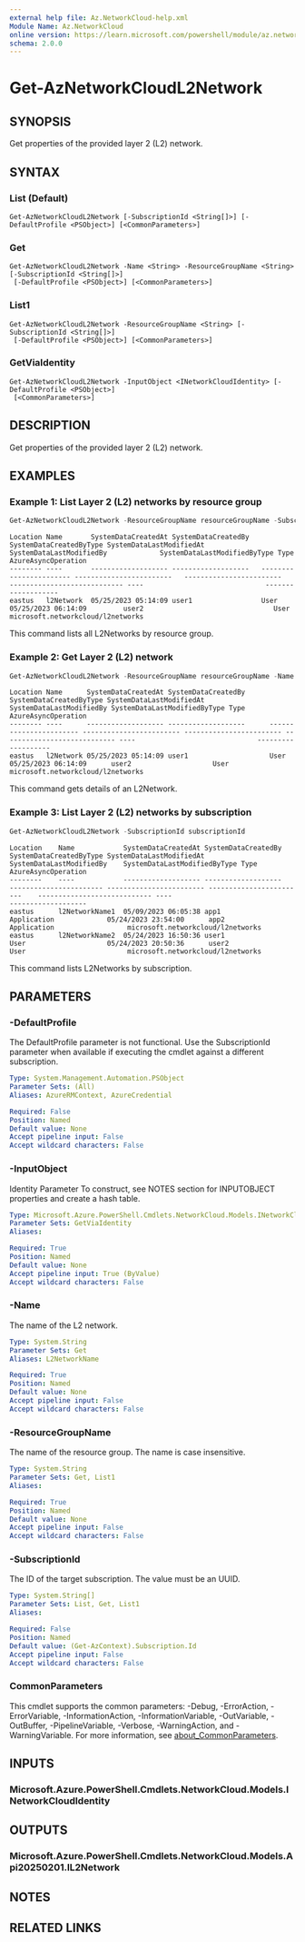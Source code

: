 ```yaml
---
external help file: Az.NetworkCloud-help.xml
Module Name: Az.NetworkCloud
online version: https://learn.microsoft.com/powershell/module/az.networkcloud/get-aznetworkcloudl2network
schema: 2.0.0
---
```


# Get-AzNetworkCloudL2Network

## SYNOPSIS
Get properties of the provided layer 2 (L2) network.

## SYNTAX

### List (Default)
```
Get-AzNetworkCloudL2Network [-SubscriptionId <String[]>] [-DefaultProfile <PSObject>] [<CommonParameters>]
```

### Get
```
Get-AzNetworkCloudL2Network -Name <String> -ResourceGroupName <String> [-SubscriptionId <String[]>]
 [-DefaultProfile <PSObject>] [<CommonParameters>]
```

### List1
```
Get-AzNetworkCloudL2Network -ResourceGroupName <String> [-SubscriptionId <String[]>]
 [-DefaultProfile <PSObject>] [<CommonParameters>]
```

### GetViaIdentity
```
Get-AzNetworkCloudL2Network -InputObject <INetworkCloudIdentity> [-DefaultProfile <PSObject>]
 [<CommonParameters>]
```

## DESCRIPTION
Get properties of the provided layer 2 (L2) network.

## EXAMPLES

### Example 1: List Layer 2 (L2) networks by resource group
```powershell
Get-AzNetworkCloudL2Network -ResourceGroupName resourceGroupName -SubscriptionId subscriptionId
```

```output
Location Name       SystemDataCreatedAt SystemDataCreatedBy   SystemDataCreatedByType SystemDataLastModifiedAt   SystemDataLastModifiedBy             SystemDataLastModifiedByType Type                              AzureAsyncOperation
-------- ----       ------------------- -------------------   ----------------------- ------------------------   ------------------------             ---------------------------- ----                              -------------------
eastus   l2Network  05/25/2023 05:14:09 user1                 User                   05/25/2023 06:14:09         user2                                User                         microsoft.networkcloud/l2networks
```

This command lists all L2Networks by resource group.

### Example 2: Get Layer 2 (L2) network
```powershell
Get-AzNetworkCloudL2Network -ResourceGroupName resourceGroupName -Name l2network -SubscriptionId subscriptionId
```

```output
Location Name      SystemDataCreatedAt SystemDataCreatedBy      SystemDataCreatedByType SystemDataLastModifiedAt SystemDataLastModifiedBy SystemDataLastModifiedByType Type                              AzureAsyncOperation
-------- ----      ------------------- -------------------      ----------------------- ------------------------ ------------------------ ---------------------------- ----                              -------------------
eastus   l2Network 05/25/2023 05:14:09 user1                    User                    05/25/2023 06:14:09      user2                    User                         microsoft.networkcloud/l2networks
```

This command gets details of an L2Network.

### Example 3: List Layer 2 (L2) networks by subscription
```powershell
Get-AzNetworkCloudL2Network -SubscriptionId subscriptionId
```

```output
Location    Name            SystemDataCreatedAt SystemDataCreatedBy     SystemDataCreatedByType SystemDataLastModifiedAt SystemDataLastModifiedBy    SystemDataLastModifiedByType Type                              AzureAsyncOperation
--------    ----            ------------------- -------------------     ----------------------- ------------------------ ------------------------    ---------------------------- ----                              -------------------
eastus      l2NetworkName1  05/09/2023 06:05:38 app1                    Application             05/24/2023 23:54:00      app2                        Application                  microsoft.networkcloud/l2networks
eastus      l2NetworkName2  05/24/2023 16:50:36 user1                   User                    05/24/2023 20:50:36      user2                       User                         microsoft.networkcloud/l2networks
```

This command lists L2Networks by subscription.

## PARAMETERS

### -DefaultProfile
The DefaultProfile parameter is not functional.
Use the SubscriptionId parameter when available if executing the cmdlet against a different subscription.

```yaml
Type: System.Management.Automation.PSObject
Parameter Sets: (All)
Aliases: AzureRMContext, AzureCredential

Required: False
Position: Named
Default value: None
Accept pipeline input: False
Accept wildcard characters: False
```

### -InputObject
Identity Parameter
To construct, see NOTES section for INPUTOBJECT properties and create a hash table.

```yaml
Type: Microsoft.Azure.PowerShell.Cmdlets.NetworkCloud.Models.INetworkCloudIdentity
Parameter Sets: GetViaIdentity
Aliases:

Required: True
Position: Named
Default value: None
Accept pipeline input: True (ByValue)
Accept wildcard characters: False
```

### -Name
The name of the L2 network.

```yaml
Type: System.String
Parameter Sets: Get
Aliases: L2NetworkName

Required: True
Position: Named
Default value: None
Accept pipeline input: False
Accept wildcard characters: False
```

### -ResourceGroupName
The name of the resource group.
The name is case insensitive.

```yaml
Type: System.String
Parameter Sets: Get, List1
Aliases:

Required: True
Position: Named
Default value: None
Accept pipeline input: False
Accept wildcard characters: False
```

### -SubscriptionId
The ID of the target subscription.
The value must be an UUID.

```yaml
Type: System.String[]
Parameter Sets: List, Get, List1
Aliases:

Required: False
Position: Named
Default value: (Get-AzContext).Subscription.Id
Accept pipeline input: False
Accept wildcard characters: False
```

### CommonParameters
This cmdlet supports the common parameters: -Debug, -ErrorAction, -ErrorVariable, -InformationAction, -InformationVariable, -OutVariable, -OutBuffer, -PipelineVariable, -Verbose, -WarningAction, and -WarningVariable. For more information, see [about_CommonParameters](http://go.microsoft.com/fwlink/?LinkID=113216).

## INPUTS

### Microsoft.Azure.PowerShell.Cmdlets.NetworkCloud.Models.INetworkCloudIdentity

## OUTPUTS

### Microsoft.Azure.PowerShell.Cmdlets.NetworkCloud.Models.Api20250201.IL2Network

## NOTES

## RELATED LINKS
